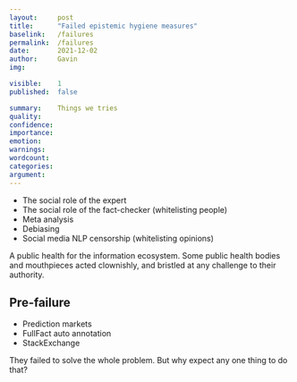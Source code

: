```yaml
---
layout:     post
title:      "Failed epistemic hygiene measures"
baselink:   /failures
permalink:  /failures
date:       2021-12-02
author:     Gavin   
img:        

visible:    1
published:  false

summary:    Things we tries
quality:    
confidence: 
importance: 
emotion: 	
warnings: 	
wordcount:  
categories: 
argument:	
---
```


* The social role of the expert
* The social role of the fact-checker (whitelisting people)
* Meta analysis
* Debiasing
* Social media NLP censorship (whitelisting opinions)


A public health for the information ecosystem. Some public health bodies and mouthpieces acted clownishly, and bristled at any challenge to their authority.


## Pre-failure

* Prediction markets
* FullFact auto annotation
* StackExchange


They failed to solve the whole problem. But why expect any one thing to do that?